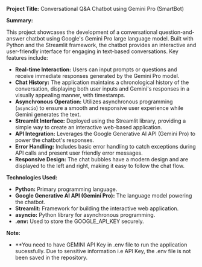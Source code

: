 **Project Title:** Conversational Q&A Chatbot using Gemini Pro (SmartBot)

**Summary:**

This project showcases the development of a conversational question-and-answer chatbot using Google's Gemini Pro large language model. Built with Python and the Streamlit framework, the chatbot provides an interactive and user-friendly interface for engaging in text-based conversations. Key features include:

*   **Real-time Interaction:** Users can input prompts or questions and receive immediate responses generated by the Gemini Pro model.
*   **Chat History:** The application maintains a chronological history of the conversation, displaying both user inputs and Gemini's responses in a visually appealing manner, with timestamps.
*   **Asynchronous Operation:** Utilizes asynchronous programming (`asyncio`) to ensure a smooth and responsive user experience while Gemini generates the text.
*   **Streamlit Interface:** Deployed using the Streamlit library, providing a simple way to create an interactive web-based application.
*   **API Integration:** Leverages the Google Generative AI API (Gemini Pro) to power the chatbot's responses.
*   **Error Handling:** Includes basic error handling to catch exceptions during API calls and present user friendly error messages.
*   **Responsive Design:** The chat bubbles have a modern design and are displayed to the left and right, making it easy to follow the chat flow.

**Technologies Used:**

*   **Python:** Primary programming language.
*   **Google Generative AI API (Gemini Pro):** The language model powering the chatbot.
*   **Streamlit:** Framework for building the interactive web application.
*   **asyncio:** Python library for asynchronous programming.
*  **.env:** Used to store the GOOGLE_API_KEY securely.

**Note:**
*  **You need to have GEMINI API Key in .env file to run the application sucessfully. Due to sensitive information i.e API Key, the .env file is not been saved in the repository.
